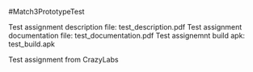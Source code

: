 #Match3PrototypeTest

Test assignment description file: test_description.pdf
Test assignment documentation file: test_documentation.pdf
Test assignemnt build apk: test_build.apk

Test assignment from CrazyLabs
